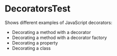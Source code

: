 # DecoratorsTest

Shows different examples of JavaScript decorators:

* Decorating a method with a decorator
* Decorating a method with a decorator factory
* Decorating a property
* Decorating a class